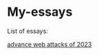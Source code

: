 # My-essays

List of essays:

[advance web attacks of 2023](https://github.com/ties2/My-essays/blob/main/advance%20web%20attacks%20of%202023)
